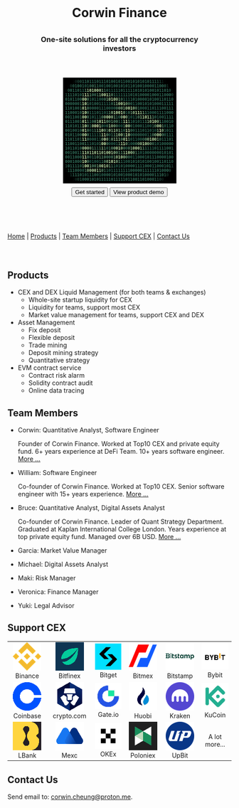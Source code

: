 <link rel="stylesheet" href="https://cdnjs.cloudflare.com/ajax/libs/font-awesome/4.7.0/css/font-awesome.min.css">

<div style="margin: 40px;">

<h1 style="text-align:center; padding-top: 40px;">Corwin Finance</h1>

<h3 style="text-align:center; padding-top: 10px; padding-bottom: 40px;">One-site solutions for all the cryptocurrency investors</h3>

<div style="margin: auto; width:255px;">
<pre id="tiresult" style="font-size: 9px; background-color: #000000; font-weight: bold; padding: 4px 5px; --fs: 9px;"><b style="color:#000000">110</b><b style="color:#050A08">1</b><b style="color:#142B24">0</b><b style="color:#224A3D">0</b><b style="color:#2B5F4E">0</b><b style="color:#2F6A57">1</b><b style="color:#316E5A">10</b><b style="color:#306D59">1</b><b style="color:#2F6C59">11</b><b style="color:#306D5A">0</b><b style="color:#316F5A">1</b><b style="color:#326F5B">1</b><b style="color:#326F5A">1</b><b style="color:#316F5A">01001</b><b style="color:#316E5A">0</b><b style="color:#316F5A">1</b><b style="color:#316E5A">1001010</b><b style="color:#316F5A">10</b><b style="color:#316E5A">1</b><b style="color:#316F5A">01</b><b style="color:#316E5A">1</b><b style="color:#2F6956">1</b><b style="color:#2A5D4C">1</b><b style="color:#20483B">1</b><b style="color:#122821">1</b><b style="color:#030706">0</b><b style="color:#000000">001</b>
<b style="color:#000000">1</b><b style="color:#030605">0</b><b style="color:#1B3B30">0</b><b style="color:#2E6754">0</b><b style="color:#34745F">1</b><b style="color:#34755F">0</b><b style="color:#34745E">0</b><b style="color:#33725D">1</b><b style="color:#2E6E5A">0</b><b style="color:#2F6F5B">1</b><b style="color:#3B7A62">0</b><b style="color:#478369">01</b><b style="color:#3C7A62">1</b><b style="color:#2F6F5B">0</b><b style="color:#2C6D59">0</b><b style="color:#2F6F5B">1</b><b style="color:#32725D">0</b><b style="color:#33725D">0100101011010010000</b><b style="color:#33735E">1</b><b style="color:#34745E">1</b><b style="color:#34755F">0</b><b style="color:#34745F">0</b><b style="color:#2D6452">0</b><b style="color:#19372D">1</b><b style="color:#020303">0</b><b style="color:#000000">0</b>
<b style="color:#070E0B">0</b><b style="color:#2A5C4B">0</b><b style="color:#357862">0</b><b style="color:#33745E">1</b><b style="color:#33725D">10</b><b style="color:#32715C">1</b><b style="color:#31705C">1</b><b style="color:#649D7A">1</b><b style="color:#A9D7A2">1</b><b style="color:#C5EFB2">0</b><b style="color:#C3EDB1">10</b><b style="color:#C5EFB2">0</b><b style="color:#ADDBA5">0</b><b style="color:#7DB188">1</b><b style="color:#4F8A6E">1</b><b style="color:#34735E">0</b><b style="color:#2C6C59">1</b><b style="color:#2E6E5A">1</b><b style="color:#31705C">1</b><b style="color:#33725D">11011111010101001011</b><b style="color:#34745F">0</b><b style="color:#357862">1</b><b style="color:#275747">0</b><b style="color:#040908">1</b>
<b style="color:#275445">1</b><b style="color:#357660">1</b><b style="color:#33725D">110</b><b style="color:#32725D">1</b><b style="color:#2F6F5B">0</b><b style="color:#85B98D">1</b><b style="color:#DFFFC1">1</b><b style="color:#B5E1A9">1</b><b style="color:#5F9877">1</b><b style="color:#438067">00</b><b style="color:#5C9575">1</b><b style="color:#8CBE91">1</b><b style="color:#BAE5AC">0</b><b style="color:#CEF6B7">0</b><b style="color:#BDE8AE">1</b><b style="color:#91C294">1</b><b style="color:#5F9877">0</b><b style="color:#3C7A62">1</b><b style="color:#2D6D5A">1</b><b style="color:#2C6D59">1</b><b style="color:#306F5B">1</b><b style="color:#32725D">1</b><b style="color:#33725D">110101000010001100</b><b style="color:#357761">0</b><b style="color:#224B3E">0</b>
<b style="color:#32705B">0</b><b style="color:#33725D">1011</b><b style="color:#31715C">0</b><b style="color:#387760">0</b><b style="color:#C3EDB1">0</b><b style="color:#DBFFBF">0</b><b style="color:#548F71">0</b><b style="color:#296A57">1</b><b style="color:#30705B">01</b><b style="color:#2E6E5A">1</b><b style="color:#2C6C59">0</b><b style="color:#32725D">0</b><b style="color:#4C876B">0</b><b style="color:#78AD85">1</b><b style="color:#A9D7A2">0</b><b style="color:#CAF3B5">1</b><b style="color:#C8F1B4">0</b><b style="color:#A4D39F">0</b><b style="color:#72A882">1</b><b style="color:#478469">0</b><b style="color:#31705C">1</b><b style="color:#2C6C59">1</b><b style="color:#2E6E5A">1</b><b style="color:#32715C">1</b><b style="color:#33725D">010000101001101</b><b style="color:#33735E">1</b><b style="color:#2F6956">0</b>
<b style="color:#33715D">0</b><b style="color:#33725D">0000</b><b style="color:#31715C">0</b><b style="color:#397861">1</b><b style="color:#C1ECB0">1</b><b style="color:#D8FFBD">0</b><b style="color:#528D70">1</b><b style="color:#2F6E5A">0</b><b style="color:#33725D">1001</b><b style="color:#32715C">1</b><b style="color:#2F6F5B">1</b><b style="color:#2C6C59">1</b><b style="color:#2E6E5A">1</b><b style="color:#3F7D64">0</b><b style="color:#649C7A">1</b><b style="color:#92C495">1</b><b style="color:#BAE5AC">0</b><b style="color:#C8F2B4">0</b><b style="color:#B5E1A9">1</b><b style="color:#86B98D">0</b><b style="color:#569072">0</b><b style="color:#377660">0</b><b style="color:#2C6D59">1</b><b style="color:#2D6D5A">1</b><b style="color:#31705C">0</b><b style="color:#32725D">0</b><b style="color:#33725D">10101000111</b><b style="color:#33735D">1</b><b style="color:#306B57">1</b>
<b style="color:#33715D">1</b><b style="color:#33725D">1010</b><b style="color:#31715C">0</b><b style="color:#397861">1</b><b style="color:#C1ECB0">0</b><b style="color:#D8FFBD">1</b><b style="color:#538E70">0</b><b style="color:#2F6E5A">0</b><b style="color:#33725D">000111</b><b style="color:#31715C">0</b><b style="color:#2E6E5A">0</b><b style="color:#2A6A58">0</b><b style="color:#30705B">0</b><b style="color:#518C6E">0</b><b style="color:#83B78C">00</b><b style="color:#7FB389">1</b><b style="color:#B1DEA7">0</b><b style="color:#CDF6B7">0</b><b style="color:#C2EDB1">1</b><b style="color:#9ACA99">0</b><b style="color:#679F7C">0</b><b style="color:#417E65">1</b><b style="color:#2F6F5B">0</b><b style="color:#2C6C59">0</b><b style="color:#2F6F5B">0</b><b style="color:#32715C">1</b><b style="color:#33725D">10111001</b><b style="color:#33735D">1</b><b style="color:#306B58">1</b>
<b style="color:#33715D">1</b><b style="color:#33725D">1000</b><b style="color:#31715C">1</b><b style="color:#397861">0</b><b style="color:#C1ECB0">1</b><b style="color:#D8FFBD">0</b><b style="color:#538E70">0</b><b style="color:#2F6E5A">1</b><b style="color:#33725D">110</b><b style="color:#31715C">1</b><b style="color:#2E6E5A">1</b><b style="color:#2C6C59">0</b><b style="color:#387660">1</b><b style="color:#5B9474">1</b><b style="color:#90C294">0</b><b style="color:#C0EBAF">1</b><b style="color:#CDF5B7">0</b><b style="color:#C8F2B4">0</b><b style="color:#D9FFBE">1</b><b style="color:#86B98E">0</b><b style="color:#30705B">1</b><b style="color:#448167">0</b><b style="color:#6FA680">1</b><b style="color:#A1D09D">0</b><b style="color:#C6F0B3">1</b><b style="color:#CBF4B6">1</b><b style="color:#ACDAA4">1</b><b style="color:#7BB087">1</b><b style="color:#4E896D">1</b><b style="color:#33735D">1</b><b style="color:#2C6C59">0</b><b style="color:#2E6E5A">0</b><b style="color:#31715C">0</b><b style="color:#33725D">11110</b><b style="color:#33735D">0</b><b style="color:#306B57">0</b>
<b style="color:#33715D">0</b><b style="color:#33725D">0110</b><b style="color:#31715C">0</b><b style="color:#397861">1</b><b style="color:#C1ECB0">0</b><b style="color:#D8FFBD">0</b><b style="color:#538E70">0</b><b style="color:#2F6E5A">1</b><b style="color:#31705C">0</b><b style="color:#2D6D5A">1</b><b style="color:#2D6D59">1</b><b style="color:#3B7962">1</b><b style="color:#609978">0</b><b style="color:#96C797">0</b><b style="color:#C4EEB2">0</b><b style="color:#CCF5B7">0</b><b style="color:#A9D7A2">0</b><b style="color:#73A983">1</b><b style="color:#438067">1</b><b style="color:#3A7861">0</b><b style="color:#A0CF9D">0</b><b style="color:#E4FFC4">0</b><b style="color:#95C697">0</b><b style="color:#2E6E5A">1</b><b style="color:#2C6C59">0</b><b style="color:#2D6D5A">1</b><b style="color:#3B7962">1</b><b style="color:#5D9675">0</b><b style="color:#8EC092">1</b><b style="color:#BBE6AC">1</b><b style="color:#CEF6B7">0</b><b style="color:#BCE7AD">1</b><b style="color:#8FC193">1</b><b style="color:#5E9776">1</b><b style="color:#3B7962">0</b><b style="color:#2D6D5A">1</b><b style="color:#2F6E5A">0</b><b style="color:#33725D">011</b><b style="color:#33735D">1</b><b style="color:#306B57">1</b>
<b style="color:#33715D">0</b><b style="color:#33725D">1110</b><b style="color:#31715C">0</b><b style="color:#397861">1</b><b style="color:#C1ECB0">0</b><b style="color:#D8FFBD">1</b><b style="color:#538E70">1</b><b style="color:#2E6E5A">1</b><b style="color:#3F7D64">0</b><b style="color:#649C7A">0</b><b style="color:#96C797">1</b><b style="color:#C0EBB0">0</b><b style="color:#C9F3B5">1</b><b style="color:#A9D7A2">1</b><b style="color:#6FA580">0</b><b style="color:#508B6E">0</b><b style="color:#6CA47F">1</b><b style="color:#5C9575">0</b><b style="color:#5B9575">0</b><b style="color:#31715C">1</b><b style="color:#35745E">1</b><b style="color:#AFDCA6">1</b><b style="color:#E1FFC3">1</b><b style="color:#75AB84">1</b><b style="color:#2D6D5A">1</b><b style="color:#33725D">0</b><b style="color:#31715C">1</b><b style="color:#2E6E5A">0</b><b style="color:#2C6C59">1</b><b style="color:#33725D">1</b><b style="color:#4D886C">1</b><b style="color:#7AAF86">1</b><b style="color:#ABD9A3">0</b><b style="color:#CAF4B5">1</b><b style="color:#C8F1B4">0</b><b style="color:#9CCC9A">0</b><b style="color:#538E70">1</b><b style="color:#2F6F5B">1</b><b style="color:#33725D">00</b><b style="color:#33735D">1</b><b style="color:#306B57">0</b>
<b style="color:#33715D">1</b><b style="color:#33725D">1010</b><b style="color:#31715C">1</b><b style="color:#397861">1</b><b style="color:#C1ECB0">1</b><b style="color:#D8FFBD">0</b><b style="color:#518C6F">0</b><b style="color:#3B7962">1</b><b style="color:#B2DFA7">0</b><b style="color:#DCFFC0">0</b><b style="color:#E6FFC5">0</b><b style="color:#B9E5AB">1</b><b style="color:#548F71">0</b><b style="color:#256655">0</b><b style="color:#4A866B">0</b><b style="color:#B1DEA7">1</b><b style="color:#A2D19E">0</b><b style="color:#8ABD90">0</b><b style="color:#579172">0</b><b style="color:#2D6D5A">0</b><b style="color:#296A57">0</b><b style="color:#5A9474">1</b><b style="color:#DAFFBF">0</b><b style="color:#BEE9AE">0</b><b style="color:#387760">0</b><b style="color:#31715C">1</b><b style="color:#33725D">000</b><b style="color:#32715C">1</b><b style="color:#2F6F5B">1</b><b style="color:#2C6C59">0</b><b style="color:#2E6E5A">0</b><b style="color:#3F7D64">1</b><b style="color:#6DA47F">0</b><b style="color:#C9F3B5">0</b><b style="color:#D5FDBC">0</b><b style="color:#619A78">1</b><b style="color:#2E6E5A">0</b><b style="color:#33725D">1</b><b style="color:#33735D">1</b><b style="color:#306B57">0</b>
<b style="color:#33715D">0</b><b style="color:#33725D">0100</b><b style="color:#31715C">1</b><b style="color:#397861">0</b><b style="color:#C1ECB0">0</b><b style="color:#D8FFBD">1</b><b style="color:#538E70">0</b><b style="color:#2F6F5B">0</b><b style="color:#427F66">1</b><b style="color:#579172">1</b><b style="color:#82B68C">1</b><b style="color:#C6F0B3">1</b><b style="color:#CEF7B7">0</b><b style="color:#75AB84">0</b><b style="color:#4D896D">1</b><b style="color:#B2DFA7">0</b><b style="color:#96C797">1</b><b style="color:#ACDAA4">1</b><b style="color:#87BB8F">0</b><b style="color:#82B68B">1</b><b style="color:#4B876B">1</b><b style="color:#3C7B63">0</b><b style="color:#CBF4B6">1</b><b style="color:#D2FABA">1</b><b style="color:#478469">0</b><b style="color:#306F5B">0</b><b style="color:#33725D">111011</b><b style="color:#31715C">0</b><b style="color:#2C6D59">1</b><b style="color:#216353">0</b><b style="color:#89BD90">1</b><b style="color:#E8FFC6">1</b><b style="color:#96C797">0</b><b style="color:#2C6C59">1</b><b style="color:#33725D">0</b><b style="color:#33735D">1</b><b style="color:#306B57">1</b>
<b style="color:#33715C">0</b><b style="color:#33725D">1011</b><b style="color:#31715C">0</b><b style="color:#3A7861">0</b><b style="color:#C3EDB1">0</b><b style="color:#DAFFBE">0</b><b style="color:#548F70">0</b><b style="color:#2E6E5A">1</b><b style="color:#31705C">1</b><b style="color:#2E6E5A">1</b><b style="color:#2B6B58">1</b><b style="color:#428066">1</b><b style="color:#BBE6AC">1</b><b style="color:#E0FFC2">1</b><b style="color:#689F7C">0</b><b style="color:#2F6F5B">0</b><b style="color:#488469">1</b><b style="color:#629B79">1</b><b style="color:#90C294">1</b><b style="color:#A8D7A2">0</b><b style="color:#ABD9A3">0</b><b style="color:#559071">1</b><b style="color:#D9FFBE">1</b><b style="color:#C2ECB1">0</b><b style="color:#3A7861">0</b><b style="color:#31715C">0</b><b style="color:#33725D">000</b><b style="color:#31705C">0</b><b style="color:#2D6D5A">0</b><b style="color:#2C6C59">1</b><b style="color:#36755F">1</b><b style="color:#528D6F">0</b><b style="color:#89BC8F">0</b><b style="color:#D4FCBB">0</b><b style="color:#C7F1B4">0</b><b style="color:#548F71">0</b><b style="color:#2F6F5B">0</b><b style="color:#33725D">1</b><b style="color:#33735D">1</b><b style="color:#306B57">1</b>
<b style="color:#33715C">1</b><b style="color:#33725D">1011</b><b style="color:#32715C">0</b><b style="color:#37765F">1</b><b style="color:#B5E2A9">1</b><b style="color:#CEF6B7">1</b><b style="color:#4D886C">0</b><b style="color:#2F6F5B">0</b><b style="color:#33725D">001</b><b style="color:#286856">1</b><b style="color:#8ABD90">0</b><b style="color:#E6FFC5">0</b><b style="color:#92C395">0</b><b style="color:#2A6B58">1</b><b style="color:#75AB84">0</b><b style="color:#8EC092">1</b><b style="color:#A5D4A0">1</b><b style="color:#93C595">1</b><b style="color:#5A9474">0</b><b style="color:#B4E1A9">0</b><b style="color:#E0FFC2">1</b><b style="color:#75AB84">1</b><b style="color:#2D6D5A">0</b><b style="color:#32715D">1</b><b style="color:#2F6F5B">1</b><b style="color:#2C6C59">0</b><b style="color:#2E6E5A">0</b><b style="color:#3F7C64">0</b><b style="color:#649C7A">0</b><b style="color:#96C797">0</b><b style="color:#C0EBB0">1</b><b style="color:#CEF6B7">0</b><b style="color:#B7E3AA">0</b><b style="color:#81B58B">1</b><b style="color:#438066">0</b><b style="color:#2F6E5A">1</b><b style="color:#33725D">11</b><b style="color:#33735D">0</b><b style="color:#306B57">1</b>
<b style="color:#33715D">1</b><b style="color:#33725D">10011</b><b style="color:#31715C">0</b><b style="color:#49856A">0</b><b style="color:#538E70">1</b><b style="color:#2F6F5B">1</b><b style="color:#2C6C59">1</b><b style="color:#2E6E5A">0</b><b style="color:#30705B">1</b><b style="color:#2E6E5A">0</b><b style="color:#4D896C">1</b><b style="color:#CCF5B6">0</b><b style="color:#D7FEBC">0</b><b style="color:#599374">0</b><b style="color:#2C6C59">0</b><b style="color:#2F6F5B">0</b><b style="color:#2F6E5A">0</b><b style="color:#377660">1</b><b style="color:#69A17D">1</b><b style="color:#BFEAAF">1</b><b style="color:#DAFFBE">1</b><b style="color:#7DB288">0</b><b style="color:#2B6B58">1</b><b style="color:#2B6C59">0</b><b style="color:#32725D">0</b><b style="color:#4B876B">0</b><b style="color:#76AC85">0</b><b style="color:#A8D7A2">0</b><b style="color:#CAF3B5">1</b><b style="color:#C9F2B5">0</b><b style="color:#A6D4A0">0</b><b style="color:#74AA83">0</b><b style="color:#49856A">0</b><b style="color:#31715C">1</b><b style="color:#2C6C59">0</b><b style="color:#30705B">1</b><b style="color:#33725D">000</b><b style="color:#33735D">0</b><b style="color:#306B57">0</b>
<b style="color:#33715C">1</b><b style="color:#33725D">0110</b><b style="color:#32715C">1</b><b style="color:#36755F">0</b><b style="color:#ABD9A3">0</b><b style="color:#C7F0B3">0</b><b style="color:#A6D5A0">0</b><b style="color:#7BAF87">0</b><b style="color:#589273">1</b><b style="color:#448167">1</b><b style="color:#36755F">1</b><b style="color:#528D6F">1</b><b style="color:#94C596">1</b><b style="color:#659D7B">1</b><b style="color:#377660">0</b><b style="color:#488469">1</b><b style="color:#619A78">0</b><b style="color:#8BBD90">0</b><b style="color:#BDE8AD">0</b><b style="color:#D0F9B9">1</b><b style="color:#A1D09D">0</b><b style="color:#4F8A6D">0</b><b style="color:#34735D">0</b><b style="color:#599373">0</b><b style="color:#8ABD90">1</b><b style="color:#B9E4AB">0</b><b style="color:#CEF6B7">0</b><b style="color:#BEE9AE">0</b><b style="color:#93C495">1</b><b style="color:#619A78">1</b><b style="color:#3D7B63">1</b><b style="color:#2E6E5A">1</b><b style="color:#2C6D59">1</b><b style="color:#306F5B">1</b><b style="color:#32715D">0</b><b style="color:#33725D">11110</b><b style="color:#33735D">0</b><b style="color:#306B57">1</b>
<b style="color:#33715C">0</b><b style="color:#33725D">0100</b><b style="color:#31715C">1</b><b style="color:#3A7861">1</b><b style="color:#C3EEB1">1</b><b style="color:#DAFFBF">1</b><b style="color:#A1D19E">0</b><b style="color:#B0DDA6">1</b><b style="color:#C3EDB1">1</b><b style="color:#C4EEB2">0</b><b style="color:#BFEAAF">1</b><b style="color:#B7E3AA">1</b><b style="color:#B1DEA7">0</b><b style="color:#B6E2AA">1</b><b style="color:#C0EBB0">0</b><b style="color:#C4EEB2">0</b><b style="color:#BCE7AD">1</b><b style="color:#A1D19E">0</b><b style="color:#79AE86">0</b><b style="color:#5C9575">1</b><b style="color:#68A07C">1</b><b style="color:#99CA99">1</b><b style="color:#C5EFB2">1</b><b style="color:#CCF5B6">0</b><b style="color:#AFDDA6">0</b><b style="color:#7FB389">0</b><b style="color:#518C6E">1</b><b style="color:#35745E">1</b><b style="color:#2C6C59">0</b><b style="color:#2E6E5A">1</b><b style="color:#31705C">0</b><b style="color:#33725D">000000101</b><b style="color:#33735D">0</b><b style="color:#306B57">1</b>
<b style="color:#33715C">0</b><b style="color:#33725D">0110</b><b style="color:#31715C">0</b><b style="color:#3A7861">0</b><b style="color:#C2ECB1">1</b><b style="color:#D8FFBD">1</b><b style="color:#4C886C">0</b><b style="color:#2C6C59">0</b><b style="color:#3B7962">1</b><b style="color:#49856A">1</b><b style="color:#569072">0</b><b style="color:#5E9776">1</b><b style="color:#5F9877">1</b><b style="color:#579172">0</b><b style="color:#4C886C">0</b><b style="color:#478469">0</b><b style="color:#559071">0</b><b style="color:#7AAF87">1</b><b style="color:#A9D7A2">0</b><b style="color:#C9F2B5">1</b><b style="color:#C4EEB2">0</b><b style="color:#9DCD9B">0</b><b style="color:#6BA27E">0</b><b style="color:#438067">0</b><b style="color:#2F6F5B">0</b><b style="color:#2C6C59">1</b><b style="color:#2F6F5B">1</b><b style="color:#32715C">0</b><b style="color:#33725D">001011100001</b><b style="color:#33735D">0</b><b style="color:#306B57">0</b>
<b style="color:#33705B">0</b><b style="color:#33725D">0010</b><b style="color:#32715C">0</b><b style="color:#37765F">0</b><b style="color:#C0EBAF">1</b><b style="color:#DDFFC0">0</b><b style="color:#5B9575">0</b><b style="color:#276856">0</b><b style="color:#2D6D59">1</b><b style="color:#2B6C59">0</b><b style="color:#286957">0</b><b style="color:#296A57">1</b><b style="color:#387760">1</b><b style="color:#5D9675">0</b><b style="color:#8FC193">0</b><b style="color:#BCE7AD">1</b><b style="color:#CDF5B7">0</b><b style="color:#B8E4AB">1</b><b style="color:#8ABC90">0</b><b style="color:#599374">1</b><b style="color:#397761">1</b><b style="color:#2D6D59">10</b><b style="color:#30705B">0</b><b style="color:#32725D">1</b><b style="color:#33725D">010101001001101</b><b style="color:#33735E">1</b><b style="color:#2F6855">0</b>
<b style="color:#265344">1</b><b style="color:#357661">0</b><b style="color:#33725D">1111</b><b style="color:#2F6E5A">0</b><b style="color:#73AA83">1</b><b style="color:#D7FEBC">0</b><b style="color:#C6F0B3">0</b><b style="color:#78AE86">1</b><b style="color:#589273">0</b><b style="color:#589272">0</b><b style="color:#75AB84">1</b><b style="color:#A6D4A0">0</b><b style="color:#C9F2B4">0</b><b style="color:#C9F3B5">1</b><b style="color:#A8D6A1">0</b><b style="color:#76AB84">1</b><b style="color:#4A866B">1</b><b style="color:#32715C">1</b><b style="color:#2C6C59">0</b><b style="color:#2E6E5A">1</b><b style="color:#31715C">0</b><b style="color:#33725D">1000011110001100010</b><b style="color:#357761">1</b><b style="color:#21493C">1</b>
<b style="color:#060D0A">1</b><b style="color:#295B4A">1</b><b style="color:#357862">1</b><b style="color:#33745E">1</b><b style="color:#33725D">000</b><b style="color:#2E6E5A">0</b><b style="color:#518C6E">1</b><b style="color:#90C193">0</b><b style="color:#B6E2A9">0</b><b style="color:#BEE9AE">00</b><b style="color:#B6E2AA">1</b><b style="color:#95C696">1</b><b style="color:#639B79">0</b><b style="color:#3E7C64">1</b><b style="color:#2E6E5A">1</b><b style="color:#2C6C59">0</b><b style="color:#306F5B">1</b><b style="color:#32715D">1</b><b style="color:#33725D">11111100000111111010</b><b style="color:#34745F">0</b><b style="color:#357861">0</b><b style="color:#265546">0</b><b style="color:#040807">0</b>
<b style="color:#000000">1</b><b style="color:#020605">0</b><b style="color:#1B3C31">1</b><b style="color:#2E6754">1</b><b style="color:#34745F">1</b><b style="color:#34755F">1</b><b style="color:#34745E">0</b><b style="color:#33735D">1</b><b style="color:#2F6F5B">0</b><b style="color:#2C6D59">1</b><b style="color:#31715C">1</b><b style="color:#387760">10</b><b style="color:#32715C">0</b><b style="color:#2D6D59">1</b><b  style="color:#2E6E5A">0</b><b style="color:#31715C">0</b><b style="color:#33725D">00101001000101010000</b><b style="color:#33735E">1</b><b style="color:#34745E">1</b><b style="color:#34755F">1</b><b style="color:#34745E">0</b><b style="color:#2D6452">1</b><b style="color:#18362C">0</b><b style="color:#010302">0</b><b style="color:#000000">1</b>
<b style="color:#000000">001</b><b style="color:#040A08">1</b><b style="color:#132B23">0</b><b style="color:#214A3C">0</b><b style="color:#2A5E4D">1</b><b style="color:#2F6A56">0</b><b style="color:#316E5A">0</b><b style="color:#316F5A">0</b><b style="color:#316E5A">1</b><b style="color:#306E5A">01</b><b style="color:#316F5A">0</b><b style="color:#326F5B">11111</b><b style="color:#316F5B">0</b><b style="color:#326F5B">111110110011</b><b style="color:#316F5A">010</b><b style="color:#316E5A">0</b><b style="color:#316E59">0</b><b style="color:#2F6955">1</b><b style="color:#295D4B">1</b><b style="color:#20473A">0</b><b style="color:#112720">0</b><b style="color:#030706">1</b><b style="color:#000000">011</b>
</pre>
</div>

<div style="text-align:center; padding-bottom: 40px;">
<button>Get started</button>
<button>
  <i class="fa fa-play-circle-o"></i>
  View product demo
</button>
</div>

</div>

[Home](./README.md) | [Products](#products) | [Team Members](#team-members) | [Support CEX](#support-cex) | [Contact Us](#contact-us)

<div style="margin:20px;">&nbsp;</div>

## Products

- CEX and DEX Liquid Management (for both teams & exchanges)
  - Whole-site startup liquidity for CEX
  - Liquidity for teams, support most CEX
  - Market value management for teams, support CEX and DEX
- Asset Management
  - Fix deposit
  - Flexible deposit
  - Trade mining
  - Deposit mining strategy
  - Quantitative strategy
- EVM contract service
  - Contract risk alarm
  - Solidity contract audit
  - Online data tracing

## Team Members

- Corwin: Quantitative Analyst, Software Engineer

  Founder of Corwin Finance. Worked at Top10 CEX and private equity fund. 6+ years experience at DeFi Team. 10+ years software engineer. [More ...](./CorwinCV.md)

- William: Software Engineer

  Co-founder of Corwin Finance. Worked at Top10 CEX. Senior software engineer with 15+ years experience. [More ...](./WilliamCV.md)

- Bruce: Quantitative Analyst, Digital Assets Analyst

  Co-founder of Corwin Finance. Leader of Quant Strategy Department. Graduated at Kaplan International College London. Years experience at top private equity fund. Managed over 6B USD. [More ...](./SamCV.md)

- Garcia: Market Value Manager

- Michael: Digital Assets Analyst

- Maki: Risk Manager

- Veronica: Finance Manager

- Yuki: Legal Advisor

## Support CEX

|                                                               |                                                                       |                                                        |                                                               |                                                               |                                                       |
| :-----------------------------------------------------------: | :-------------------------------------------------------------------: | :----------------------------------------------------: | :-----------------------------------------------------------: | :-----------------------------------------------------------: | :---------------------------------------------------: |
|   ![binance](./assets/img/cex/binance.png "Binance")Binance   |     ![bitfinex](./assets/img/cex/bitfinex.png "Bitfinex")Bitfinex     | ![bitget](./assets/img/cex/bitget.png "Bitget")Bitget  |     ![bitmex](./assets/img/cex/bitmex.png "Bitmex")Bitmex     | ![bitstamp](./assets/img/cex/bitstamp.png "Bitstamp")Bitstamp |   ![bybit](./assets/img/cex/bybit.png "Bybit")Bybit   |
| ![coinbase](./assets/img/cex/coinbase.png "Coinbase")Coinbase | ![crypto.com](./assets/img/cex/crypto-com.png "crypto.com")crypto.com | ![gateio](./assets/img/cex/gateio.png "gateio")Gate.io |       ![huobi](./assets/img/cex/huobi.png "Huobi")Huobi       |     ![kraken](./assets/img/cex/kraken.png "Kraken")Kraken     | ![kucoin](./assets/img/cex/kucoin.png "KuCoin")KuCoin |
|       ![lbank](./assets/img/cex/lbank.png "LBank")LBank       |             ![mexc](./assets/img/cex/mexc.png "mexc")Mexc             |     ![okex](./assets/img/cex/okex.png "okex")OKEx      | ![Poloniex](./assets/img/cex/poloniex.png "Poloniex")Poloniex |       ![UpBit](./assets/img/cex/upbit.png "UpBit")UpBit       |                     A lot more...                     |

## Contact Us

Send email to: <corwin.cheung@proton.me>.
